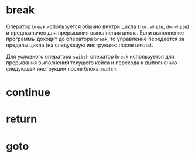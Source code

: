 # break
Оператор `break` используется обычно внутри цикла (`for`, `while`, `do-while`) 
и предназначен для прерывания выполнения цикла. 
Если выполнение программы доходит до оператора `break`, 
то управление передается за пределы цикла (на следующую инструкцию после цикла). 

Для условного оператора `switch` оператор `break` 
используется для прерывания выполнения текущего кейса 
и перехода к выполнению следующей инструкции после блока `switch`.

# continue

# return

# goto